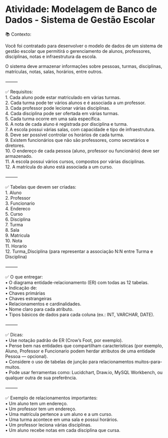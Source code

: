 # Atividade: Modelagem de Banco de Dados - Sistema de Gestão Escolar

📚 Contexto: <br>

Você foi contratado para desenvolver o modelo de dados de um sistema de gestão escolar que permitirá o gerenciamento de alunos, professores, disciplinas, notas e infraestrutura da escola.

O sistema deve armazenar informações sobre pessoas, turmas, disciplinas, matrículas, notas, salas, horários, entre outros.

⸻

✅ Requisitos: <br>
	1.	Cada aluno pode estar matriculado em várias turmas. <br>
	2.	Cada turma pode ter vários alunos e é associada a um professor. <br>
	3.	Cada professor pode lecionar várias disciplinas. <br>
	4.	Cada disciplina pode ser ofertada em várias turmas. <br>
	5.	Cada turma ocorre em uma sala específica. <br>
	6.	A nota de cada aluno é registrada por disciplina e turma. <br>
	7.	A escola possui várias salas, com capacidade e tipo de infraestrutura. <br>
	8.	Deve ser possível controlar os horários de cada turma. <br>
	9.	Existem funcionários que não são professores, como secretários e diretores. <br>
	10.	O endereço de cada pessoa (aluno, professor ou funcionário) deve ser armazenado. <br>
	11.	A escola possui vários cursos, compostos por várias disciplinas. <br>
	12.	A matrícula do aluno está associada a um curso. <br>

⸻

✅ Tabelas que devem ser criadas: <br>
	1.	Aluno <br>
	2.	Professor <br>
	3.	Funcionario <br>
	4.	Endereco <br>
	5.	Curso <br>
	6.	Disciplina <br>
	7.	Turma <br>
	8.	Sala <br>
	9.	Matricula <br>
	10.	Nota <br>
	11.	Horario <br>
	12.	Turma_Disciplina (para representar a associação N:N entre Turma e Disciplina) <br>

⸻

✅ O que entregar: <br>
	•	O diagrama entidade-relacionamento (ER) com todas as 12 tabelas. <br>
	•	Indicação de: <br>
	•	Chaves primárias <br>
	•	Chaves estrangeiras <br>
	•	Relacionamentos e cardinalidades. <br>
	•	Nome claro para cada atributo. <br>
	•	Tipos básicos de dados para cada coluna (ex.: INT, VARCHAR, DATE). <br>

⸻

✅ Dicas: <br>
	•	Use notação padrão de ER (Crow’s Foot, por exemplo). <br>
	•	Pense bem nas entidades que compartilham características (por exemplo, Aluno, Professor e Funcionario podem herdar atributos de uma entidade Pessoa — opcional). <br>
	•	Considere o uso de tabelas de junção para relacionamentos muitos-para-muitos. <br>
	•	Pode usar ferramentas como: Lucidchart, Draw.io, MySQL Workbench, ou qualquer outra de sua preferência. <br>

⸻

✅ Exemplo de relacionamentos importantes: <br>
	•	Um aluno tem um endereço. <br>
	•	Um professor tem um endereço. <br>
	•	Uma matrícula pertence a um aluno e a um curso. <br>
	•	Uma turma acontece em uma sala e possui horários. <br>
	•	Um professor leciona várias disciplinas. <br>
	•	Um aluno recebe notas em cada disciplina que cursa. <br>
